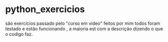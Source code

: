 # python_exercicios
são exercícios passado pelo "curso em vídeo"  feitos por mim
todos foram testado e estão funcionando , a maioria est  com a descrição  dizendo o que o codigo  faz.
